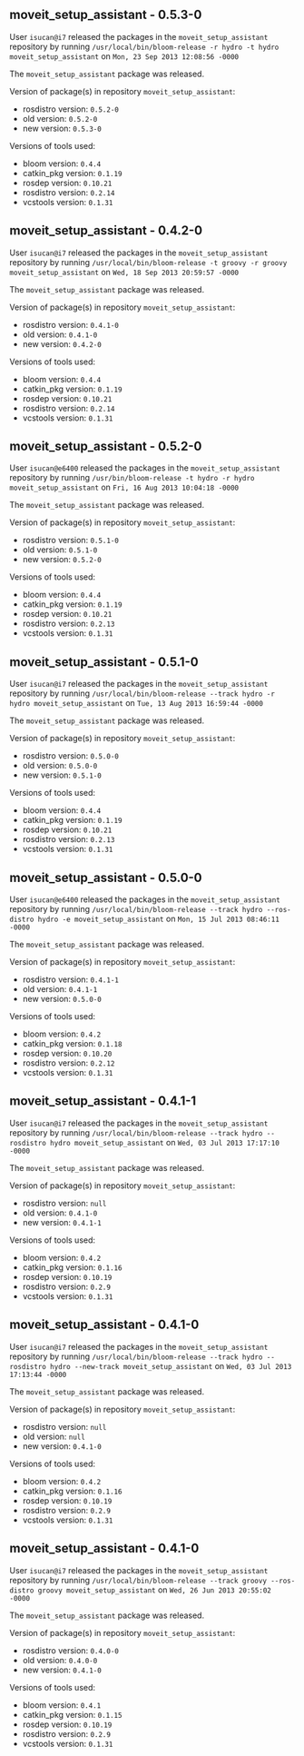 ## moveit_setup_assistant - 0.5.3-0

User `isucan@i7` released the packages in the `moveit_setup_assistant` repository by running `/usr/local/bin/bloom-release -r hydro -t hydro moveit_setup_assistant` on `Mon, 23 Sep 2013 12:08:56 -0000`

The `moveit_setup_assistant` package was released.

Version of package(s) in repository `moveit_setup_assistant`:
- rosdistro version: `0.5.2-0`
- old version: `0.5.2-0`
- new version: `0.5.3-0`

Versions of tools used:
- bloom version: `0.4.4`
- catkin_pkg version: `0.1.19`
- rosdep version: `0.10.21`
- rosdistro version: `0.2.14`
- vcstools version: `0.1.31`


## moveit_setup_assistant - 0.4.2-0

User `isucan@i7` released the packages in the `moveit_setup_assistant` repository by running `/usr/local/bin/bloom-release -t groovy -r groovy moveit_setup_assistant` on `Wed, 18 Sep 2013 20:59:57 -0000`

The `moveit_setup_assistant` package was released.

Version of package(s) in repository `moveit_setup_assistant`:
- rosdistro version: `0.4.1-0`
- old version: `0.4.1-0`
- new version: `0.4.2-0`

Versions of tools used:
- bloom version: `0.4.4`
- catkin_pkg version: `0.1.19`
- rosdep version: `0.10.21`
- rosdistro version: `0.2.14`
- vcstools version: `0.1.31`


## moveit_setup_assistant - 0.5.2-0

User `isucan@e6400` released the packages in the `moveit_setup_assistant` repository by running `/usr/bin/bloom-release -t hydro -r hydro moveit_setup_assistant` on `Fri, 16 Aug 2013 10:04:18 -0000`

The `moveit_setup_assistant` package was released.

Version of package(s) in repository `moveit_setup_assistant`:
- rosdistro version: `0.5.1-0`
- old version: `0.5.1-0`
- new version: `0.5.2-0`

Versions of tools used:
- bloom version: `0.4.4`
- catkin_pkg version: `0.1.19`
- rosdep version: `0.10.21`
- rosdistro version: `0.2.13`
- vcstools version: `0.1.31`


## moveit_setup_assistant - 0.5.1-0

User `isucan@i7` released the packages in the `moveit_setup_assistant` repository by running `/usr/local/bin/bloom-release --track hydro -r hydro moveit_setup_assistant` on `Tue, 13 Aug 2013 16:59:44 -0000`

The `moveit_setup_assistant` package was released.

Version of package(s) in repository `moveit_setup_assistant`:
- rosdistro version: `0.5.0-0`
- old version: `0.5.0-0`
- new version: `0.5.1-0`

Versions of tools used:
- bloom version: `0.4.4`
- catkin_pkg version: `0.1.19`
- rosdep version: `0.10.21`
- rosdistro version: `0.2.13`
- vcstools version: `0.1.31`


## moveit_setup_assistant - 0.5.0-0

User `isucan@e6400` released the packages in the `moveit_setup_assistant` repository by running `/usr/local/bin/bloom-release --track hydro --ros-distro hydro -e moveit_setup_assistant` on `Mon, 15 Jul 2013 08:46:11 -0000`

The `moveit_setup_assistant` package was released.

Version of package(s) in repository `moveit_setup_assistant`:
- rosdistro version: `0.4.1-1`
- old version: `0.4.1-1`
- new version: `0.5.0-0`

Versions of tools used:
- bloom version: `0.4.2`
- catkin_pkg version: `0.1.18`
- rosdep version: `0.10.20`
- rosdistro version: `0.2.12`
- vcstools version: `0.1.31`


## moveit_setup_assistant - 0.4.1-1

User `isucan@i7` released the packages in the `moveit_setup_assistant` repository by running `/usr/local/bin/bloom-release --track hydro --rosdistro hydro moveit_setup_assistant` on `Wed, 03 Jul 2013 17:17:10 -0000`

The `moveit_setup_assistant` package was released.

Version of package(s) in repository `moveit_setup_assistant`:
- rosdistro version: `null`
- old version: `0.4.1-0`
- new version: `0.4.1-1`

Versions of tools used:
- bloom version: `0.4.2`
- catkin_pkg version: `0.1.16`
- rosdep version: `0.10.19`
- rosdistro version: `0.2.9`
- vcstools version: `0.1.31`


## moveit_setup_assistant - 0.4.1-0

User `isucan@i7` released the packages in the `moveit_setup_assistant` repository by running `/usr/local/bin/bloom-release --track hydro --rosdistro hydro --new-track moveit_setup_assistant` on `Wed, 03 Jul 2013 17:13:44 -0000`

The `moveit_setup_assistant` package was released.

Version of package(s) in repository `moveit_setup_assistant`:
- rosdistro version: `null`
- old version: `null`
- new version: `0.4.1-0`

Versions of tools used:
- bloom version: `0.4.2`
- catkin_pkg version: `0.1.16`
- rosdep version: `0.10.19`
- rosdistro version: `0.2.9`
- vcstools version: `0.1.31`


## moveit_setup_assistant - 0.4.1-0

User `isucan@i7` released the packages in the `moveit_setup_assistant` repository by running `/usr/local/bin/bloom-release --track groovy --ros-distro groovy moveit_setup_assistant` on `Wed, 26 Jun 2013 20:55:02 -0000`

The `moveit_setup_assistant` package was released.

Version of package(s) in repository `moveit_setup_assistant`:
- rosdistro version: `0.4.0-0`
- old version: `0.4.0-0`
- new version: `0.4.1-0`

Versions of tools used:
- bloom version: `0.4.1`
- catkin_pkg version: `0.1.15`
- rosdep version: `0.10.19`
- rosdistro version: `0.2.9`
- vcstools version: `0.1.31`


